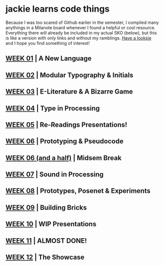 # jackie learns code things

Because I was too scared of Github earlier in the semester, I compiled many anythings in a Milanote board whenever I found a helpful or cool resource. Everything there will already be included in my actual SKO (below), but this is like a version with only links and without my ramblings. [Have a looksie](https://app.milanote.com/1K8HVt1SIiPR8B?p=hN70IwOtzhJ) and I hope you find something of interest!

## [WEEK 01](https://jackieliiu.github.io/CODEWORDS/Week01/) | A New Language
## [WEEK 02](https://jackieliiu.github.io/CODEWORDS/Week02/) | Modular Typography & Initials
## [WEEK 03](https://jackieliiu.github.io/CODEWORDS/Week03/) | E-Literature & A Bizarre Game
## [WEEK 04](https://jackieliiu.github.io/CODEWORDS/Week04/) | Type in Processing 
## [WEEK 05](https://jackieliiu.github.io/CODEWORDS/Week05/) | Re-Readings Presentations!
## [WEEK 06](https://jackieliiu.github.io/CODEWORDS/Week06/) | Prototyping & Pseudocode
## [WEEK 06 (and a half)](https://jackieliiu.github.io/CODEWORDS/Week06andahalf/) | Midsem Break
## [WEEK 07](https://jackieliiu.github.io/CODEWORDS/Week07/) | Sound in Processing
## [WEEK 08](https://jackieliiu.github.io/CODEWORDS/Week08/) | Prototypes, Posenet & Experiments
## [WEEK 09](https://jackieliiu.github.io/CODEWORDS/Week09/) | Building Bricks
## [WEEK 10](https://jackieliiu.github.io/CODEWORDS/Week10/) | WIP Presentations
## [WEEK 11](https://jackieliiu.github.io/CODEWORDS/Week11/) | ALMOST DONE!
## [WEEK 12](https://jackieliiu.github.io/CODEWORDS/Week12/) | The Showcase 

